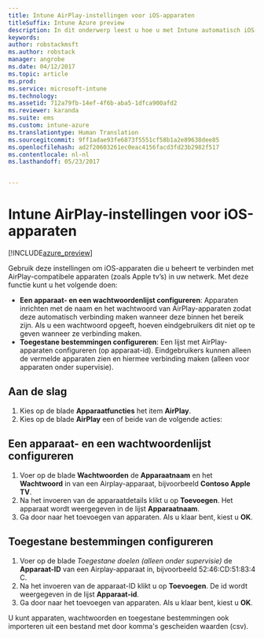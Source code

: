```yaml
---
title: Intune AirPlay-instellingen voor iOS-apparaten
titleSuffix: Intune Azure preview
description: In dit onderwerp leest u hoe u met Intune automatisch iOS-apparaten kunt verbinden met AirPlay- compatibele apparaten.
keywords: 
author: robstackmsft
ms.author: robstack
manager: angrobe
ms.date: 04/12/2017
ms.topic: article
ms.prod: 
ms.service: microsoft-intune
ms.technology: 
ms.assetid: 712a79fb-14ef-4f6b-aba5-1dfca900afd2
ms.reviewer: karanda
ms.suite: ems
ms.custom: intune-azure
ms.translationtype: Human Translation
ms.sourcegitcommit: 9ff1adae93fe6873f5551cf58b1a2e89638dee85
ms.openlocfilehash: ad2f20603261ec0eac4156facd3fd23b2982f517
ms.contentlocale: nl-nl
ms.lasthandoff: 05/23/2017


---
```


# <a name="intune-airplay-settings-for-ios-devices"></a>Intune AirPlay-instellingen voor iOS-apparaten

[!INCLUDE[azure_preview](./includes/azure_preview.md)]

Gebruik deze instellingen om iOS-apparaten die u beheert te verbinden met AirPlay-compatibele apparaten (zoals Apple tv’s) in uw netwerk.
Met deze functie kunt u het volgende doen:

- **Een apparaat- en een wachtwoordenlijst configureren**: Apparaten inrichten met de naam en het wachtwoord van AirPlay-apparaten zodat deze automatisch verbinding maken wanneer deze binnen het bereik zijn. Als u een wachtwoord opgeeft, hoeven eindgebruikers dit niet op te geven wanneer ze verbinding maken.
- **Toegestane bestemmingen configureren**: Een lijst met AirPlay-apparaten configureren (op apparaat-id). Eindgebruikers kunnen alleen de vermelde apparaten zien en hiermee verbinding maken (alleen voor apparaten onder supervisie).

## <a name="get-started"></a>Aan de slag

1. Kies op de blade **Apparaatfuncties** het item **AirPlay**.
2. Kies op de blade **AirPlay** een of beide van de volgende acties:

## <a name="configure-a-device-and-password-list"></a>Een apparaat- en een wachtwoordenlijst configureren

1. Voer op de blade **Wachtwoorden** de **Apparaatnaam** en het **Wachtwoord** in van een Airplay-apparaat, bijvoorbeeld **Contoso Apple TV**.
2. Na het invoeren van de apparaatdetails klikt u op **Toevoegen**. Het apparaat wordt weergegeven in de lijst **Apparaatnaam**.
3. Ga door naar het toevoegen van apparaten. Als u klaar bent, kiest u **OK**.


## <a name="configure-allowed-destinations"></a>Toegestane bestemmingen configureren

1. Voer op de blade *Toegestane doelen (alleen onder supervisie)* de **Apparaat-ID** van een Airplay-apparaat in, bijvoorbeeld 52:46:CD:51:83:4 C.
2. Na het invoeren van de apparaat-ID klikt u op **Toevoegen**. De id wordt weergegeven in de lijst **Apparaat-id**.
3. Ga door naar het toevoegen van apparaten. Als u klaar bent, kiest u **OK**.

U kunt apparaten, wachtwoorden en toegestane bestemmingen ook importeren uit een bestand met door komma's gescheiden waarden (csv).




